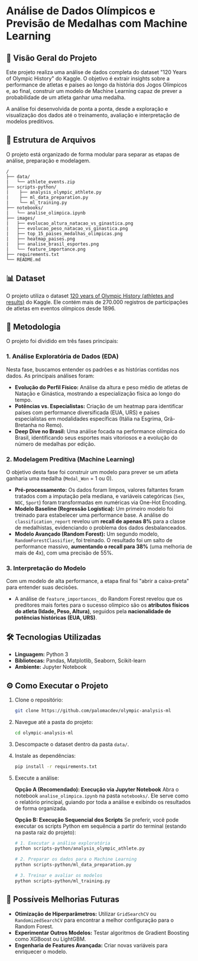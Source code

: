 # Análise de Dados Olímpicos e Previsão de Medalhas com Machine Learning

## 📖 Visão Geral do Projeto

Este projeto realiza uma análise de dados completa do dataset "120 Years of Olympic History" do Kaggle. O objetivo é extrair insights sobre a performance de atletas e países ao longo da história dos Jogos Olímpicos e, ao final, construir um modelo de Machine Learning capaz de prever a probabilidade de um atleta ganhar uma medalha.

A análise foi desenvolvida de ponta a ponta, desde a exploração e visualização dos dados até o treinamento, avaliação e interpretação de modelos preditivos.

## 📂 Estrutura de Arquivos

O projeto está organizado de forma modular para separar as etapas de análise, preparação e modelagem.

```
/
├── data/
|   └── athlete_events.zip
├── scripts-python/
|    ├── analysis_olympic_athlete.py
|    ├── ml_data_preparation.py
|    └── ml_training.py
├── notebooks/
|   └── analise_olimpica.ipynb
├── images/
|   ├── evolucao_altura_natacao_vs_ginastica.png
|   ├── evolucao_peso_natacao_vs_ginastica.png
|   ├── top_15_paises_medalhas_olimpicas.png
|   ├── heatmap_paises.png
|   ├── analise_brasil_esportes.png
|   └── feature_importance.png
├── requirements.txt
└── README.md
```

## 📊 Dataset

O projeto utiliza o dataset [120 years of Olympic History (athletes and results)](https://www.kaggle.com/datasets/heesoo37/120-years-of-olympic-history-athletes-and-results) do Kaggle. Ele contém mais de 270.000 registros de participações de atletas em eventos olímpicos desde 1896.

## 🚀 Metodologia

O projeto foi dividido em três fases principais:

### 1. Análise Exploratória de Dados (EDA)

Nesta fase, buscamos entender os padrões e as histórias contidas nos dados. As principais análises foram:
* **Evolução do Perfil Físico:** Análise da altura e peso médio de atletas de Natação e Ginástica, mostrando a especialização física ao longo do tempo.
* **Potências vs. Especialistas:** Criação de um heatmap para identificar países com performance diversificada (EUA, URS) e países especialistas em modalidades específicas (Itália na Esgrima, Grã-Bretanha no Remo).
* **Deep Dive no Brasil:** Uma análise focada na performance olímpica do Brasil, identificando seus esportes mais vitoriosos e a evolução do número de medalhas por edição.

### 2. Modelagem Preditiva (Machine Learning)

O objetivo desta fase foi construir um modelo para prever se um atleta ganharia uma medalha (`Medal_Won` = 1 ou 0).
* **Pré-processamento:** Os dados foram limpos, valores faltantes foram tratados com a imputação pela mediana, e variáveis categóricas (`Sex`, `NOC`, `Sport`) foram transformadas em numéricas via One-Hot Encoding.
* **Modelo Baseline (Regressão Logística):** Um primeiro modelo foi treinado para estabelecer uma performance base. A análise do `classification_report` revelou um **recall de apenas 8%** para a classe de medalhistas, evidenciando o problema dos dados desbalanceados.
* **Modelo Avançado (Random Forest):** Um segundo modelo, `RandomForestClassifier`, foi treinado. O resultado foi um salto de performance massivo, **aumentando o recall para 38%** (uma melhoria de mais de 4x), com uma precisão de 55%.

### 3. Interpretação do Modelo

Com um modelo de alta performance, a etapa final foi "abrir a caixa-preta" para entender suas decisões.
* A análise de `feature_importances_` do Random Forest revelou que os preditores mais fortes para o sucesso olímpico são os **atributos físicos do atleta (Idade, Peso, Altura)**, seguidos pela **nacionalidade de potências históricas (EUA, URS)**.

## 🛠️ Tecnologias Utilizadas

* **Linguagem:** Python 3
* **Bibliotecas:** Pandas, Matplotlib, Seaborn, Scikit-learn
* **Ambiente:** Jupyter Notebook

## ⚙️ Como Executar o Projeto


1.  Clone o repositório:
    ```bash
    git clone https://github.com/palomacdev/olympic-analysis-ml
    ```
2.  Navegue até a pasta do projeto:
    ```bash
    cd olympic-analysis-ml
    ```
3.  Descompacte o dataset dentro da pasta `data/`.

4.  Instale as dependências:
    ```bash
    pip install -r requirements.txt
    ```

5.  Execute a análise:

    **Opção A (Recomendado): Execução via Jupyter Notebook**
    Abra o notebook `analise_olimpica.ipynb` na pasta `notebooks/`. Ele serve como o relatório principal, guiando por toda a análise e exibindo os resultados de forma organizada.

    **Opção B: Execução Sequencial dos Scripts**
    Se preferir, você pode executar os scripts Python em sequência a partir do terminal (estando na pasta raiz do projeto):
    ```bash
    # 1. Executar a análise exploratória
    python scripts-python/analysis_olympic_athlete.py

    # 2. Preparar os dados para o Machine Learning
    python scripts-python/ml_data_preparation.py

    # 3. Treinar e avaliar os modelos
    python scripts-python/ml_training.py
    ```

## 🔮 Possíveis Melhorias Futuras

* **Otimização de Hiperparâmetros:** Utilizar `GridSearchCV` ou `RandomizedSearchCV` para encontrar a melhor configuração para o Random Forest.
* **Experimentar Outros Modelos:** Testar algoritmos de Gradient Boosting como XGBoost ou LightGBM.
* **Engenharia de Features Avançada:** Criar novas variáveis para enriquecer o modelo.
